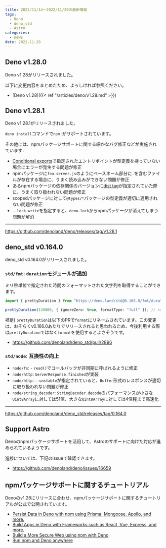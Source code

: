 ```yaml
---
title: 2022/11/14〜2022/11/20の最新情報
tags:
  - Deno
  - deno_std
  - Astro
categories:
  - news
date: 2022-11-20
---
```


## Deno v1.28.0

Deno v1.28がリリースされました。

以下に変更内容をまとめたため、よろしければ参照ください。

- [Deno v1.28]({{< ref "/articles/deno/v1.28.md" >}})

## Deno v1.28.1

Deno v1.28.1がリリースされました。

`deno install`コマンドで`npm:`がサポートされています。

その他には、npmパッケージサポートに関する細かなバグ修正などが実施されています:

- [Conditional exports](https://nodejs.org/docs/latest-v18.x/api/packages.html#conditional-exports)で指定されたエントリポイントが型定義を持っていない場合にエラーが発生する問題が修正
- npmパッケージに`foo.server.js`のようにベースネーム部分に`.`を含むファイルが存在する場合に、うまく読み込みができない問題が修正
- あるnpmパッケージの依存関係のバージョンに[dist tag](https://docs.npmjs.com/cli/v9/commands/npm-dist-tag)が指定されていた際に、うまく取り扱われない問題が修正
- scopedパッケージに対して`@types/*`パッケージの型定義が適切に適用されない問題が修正
- `--lock-write`を指定すると、`deno.lock`からnpmパッケージが消えてしまう問題が解消

---

https://github.com/denoland/deno/releases/tag/v1.28.1

## deno_std v0.164.0

deno_std v0.164.0がリリースされました。

### `std/fmt`: `duration`モジュールが追加

ミリ秒単位で指定された時間のフォーマットされた文字列を取得することができます。

```typescript
import { prettyDuration } from "https://deno.land/std@0.165.0/fmt/duration.ts";

prettyDuration(130000, { ignoreZero: true, formatType: "full" }); // => "2 minutes, 10 seconds"
```

補足) `prettyDuration`は以下のPRで`format`にリネームされています。この変更は、おそらくv0.166.0あたりでリリースされると思われるため、今後利用する際は`prettyDuration`ではなく`format`を使用するとよさそうです。

* https://github.com/denoland/deno_std/pull/2896

### `std/node`: 互換性の向上

- `node/fs`: - `read()`でコールバックが非同期に呼ばれるように修正
- `node/http`: `ServerResponse.finished`が実装
- `node/http`: `--unstable`が指定されていると、`Buffer`形式のレスポンスが適切に取り扱われない問題が修正
- `node/string_decoder`: `StringDecoder.decode`のパフォーマンスが小さな`Uint8Array`に対しては51倍、大きな`Uint8Array`に対しては4倍程まで高速化

---

https://github.com/denoland/deno_std/releases/tag/0.164.0

## Support Astro

Denoのnpmパッケージサポートを活用して、Astroのサポートに向けた対応が進められているようです。

進捗については、下記のissueで確認できます。

* https://github.com/denoland/deno/issues/16659

## npmパッケージサポートに関するチュートリアル

Denoのv1.28にリリースに合わせ、npmパッケージサポートに関するチュートリアルが公式で公開されています。

- [Persist Data in Deno with npm using Prisma, Mongoose, Apollo, and more.](https://deno.com/blog/persistent-data-npm)
- [Build Apps in Deno with Frameworks such as React, Vue, Express, and more.](https://deno.com/blog/frameworks-with-npm)
- [Build a More Secure Web using npm with Deno](https://deno.com/blog/a-more-secure-npm)
- [Run npm and Deno anywhere](https://deno.com/blog/npm-and-deno-anywhere)
